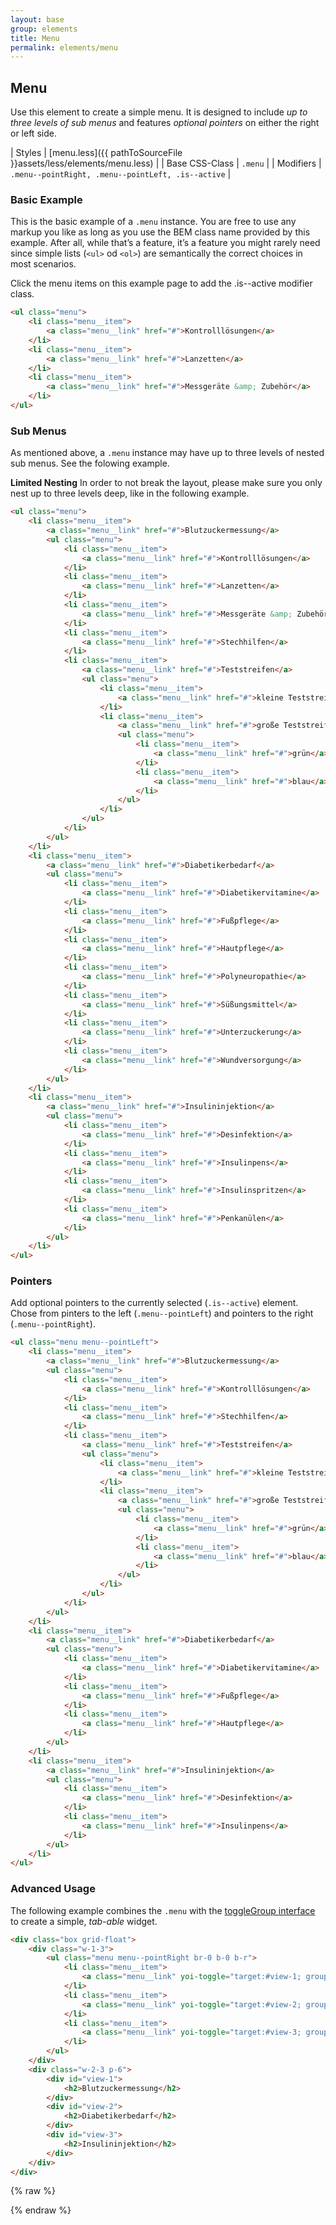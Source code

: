 ```yaml
---
layout: base
group: elements
title: Menu
permalink: elements/menu
---
```


## Menu
Use this element to create a simple menu. It is designed to include *up to three levels of sub menus* and features *optional pointers* on either the right or left side.

| Styles         | [menu.less]({{ pathToSourceFile }}assets/less/elements/menu.less) |
| Base CSS-Class | `.menu`                                                           |
| Modifiers      | `.menu--pointRight, .menu--pointLeft, .is--active`                |

### Basic Example
This is the basic example of a `.menu` instance. You are free to use any markup you like as long as you use the BEM class name provided by this example. After all, while that’s a feature, it’s a feature you might rarely need since simple lists (`<ul>` od `<ol>`) are semantically the correct choices in most scenarios.

<p class="hint">Click the menu items on this example page to add the .is--active modifier class.</p>

```html
<ul class="menu">
    <li class="menu__item">
        <a class="menu__link" href="#">Kontrolllösungen</a>
    </li>
    <li class="menu__item">
        <a class="menu__link" href="#">Lanzetten</a>
    </li>
    <li class="menu__item">
        <a class="menu__link" href="#">Messgeräte &amp; Zubehör</a>
    </li>
</ul>
```

### Sub Menus
As mentioned above, a `.menu` instance may have up to three levels of nested sub menus. See the folowing example.

<p class="hint hint--attention"><b>Limited Nesting</b> In order to not break the layout, please make sure you only nest up to three levels deep, like in the following example.</p>

```html
<ul class="menu">
    <li class="menu__item">
        <a class="menu__link" href="#">Blutzuckermessung</a>
        <ul class="menu">
            <li class="menu__item">
                <a class="menu__link" href="#">Kontrolllösungen</a>
            </li>
            <li class="menu__item">
                <a class="menu__link" href="#">Lanzetten</a>
            </li>
            <li class="menu__item">
                <a class="menu__link" href="#">Messgeräte &amp; Zubehör</a>
            </li>
            <li class="menu__item">
                <a class="menu__link" href="#">Stechhilfen</a>
            </li>
            <li class="menu__item">
                <a class="menu__link" href="#">Teststreifen</a>
                <ul class="menu">
                    <li class="menu__item">
                        <a class="menu__link" href="#">kleine Teststreifen</a>
                    </li>
                    <li class="menu__item">
                        <a class="menu__link" href="#">große Teststreifen</a>
                        <ul class="menu">
                            <li class="menu__item">
                                <a class="menu__link" href="#">grün</a>
                            </li>
                            <li class="menu__item">
                                <a class="menu__link" href="#">blau</a>
                            </li>
                        </ul>
                    </li>
                </ul>
            </li>
        </ul>
    </li>
    <li class="menu__item">
        <a class="menu__link" href="#">Diabetikerbedarf</a>
        <ul class="menu">
            <li class="menu__item">
                <a class="menu__link" href="#">Diabetikervitamine</a>
            </li>
            <li class="menu__item">
                <a class="menu__link" href="#">Fußpflege</a>
            </li>
            <li class="menu__item">
                <a class="menu__link" href="#">Hautpflege</a>
            </li>
            <li class="menu__item">
                <a class="menu__link" href="#">Polyneuropathie</a>
            </li>
            <li class="menu__item">
                <a class="menu__link" href="#">Süßungsmittel</a>
            </li>
            <li class="menu__item">
                <a class="menu__link" href="#">Unterzuckerung</a>
            </li>
            <li class="menu__item">
                <a class="menu__link" href="#">Wundversorgung</a>
            </li>
        </ul>
    </li>
    <li class="menu__item">
        <a class="menu__link" href="#">Insulininjektion</a>
        <ul class="menu">
            <li class="menu__item">
                <a class="menu__link" href="#">Desinfektion</a>
            </li>
            <li class="menu__item">
                <a class="menu__link" href="#">Insulinpens</a>
            </li>
            <li class="menu__item">
                <a class="menu__link" href="#">Insulinspritzen</a>
            </li>
            <li class="menu__item">
                <a class="menu__link" href="#">Penkanülen</a>
            </li>
        </ul>
    </li>
</ul>
```

### Pointers
Add optional pointers to the currently selected (`.is--active`) element. Chose from pinters to the left (`.menu--pointLeft`) and pointers to the right (`.menu--pointRight`).

```html
<ul class="menu menu--pointLeft">
    <li class="menu__item">
        <a class="menu__link" href="#">Blutzuckermessung</a>
        <ul class="menu">
            <li class="menu__item">
                <a class="menu__link" href="#">Kontrolllösungen</a>
            </li>
            <li class="menu__item">
                <a class="menu__link" href="#">Stechhilfen</a>
            </li>
            <li class="menu__item">
                <a class="menu__link" href="#">Teststreifen</a>
                <ul class="menu">
                    <li class="menu__item">
                        <a class="menu__link" href="#">kleine Teststreifen</a>
                    </li>
                    <li class="menu__item">
                        <a class="menu__link" href="#">große Teststreifen</a>
                        <ul class="menu">
                            <li class="menu__item">
                                <a class="menu__link" href="#">grün</a>
                            </li>
                            <li class="menu__item">
                                <a class="menu__link" href="#">blau</a>
                            </li>
                        </ul>
                    </li>
                </ul>
            </li>
        </ul>
    </li>
    <li class="menu__item">
        <a class="menu__link" href="#">Diabetikerbedarf</a>
        <ul class="menu">
            <li class="menu__item">
                <a class="menu__link" href="#">Diabetikervitamine</a>
            </li>
            <li class="menu__item">
                <a class="menu__link" href="#">Fußpflege</a>
            </li>
            <li class="menu__item">
                <a class="menu__link" href="#">Hautpflege</a>
            </li>
        </ul>
    </li>
    <li class="menu__item">
        <a class="menu__link" href="#">Insulininjektion</a>
        <ul class="menu">
            <li class="menu__item">
                <a class="menu__link" href="#">Desinfektion</a>
            </li>
            <li class="menu__item">
                <a class="menu__link" href="#">Insulinpens</a>
            </li>
        </ul>
    </li>
</ul>
```

### Advanced Usage
The following example combines the `.menu` with the [toggleGroup interface](/pages/js-interface/toggleGroup.html) to create a simple, *tab-able* widget.

```html
<div class="box grid-float">
    <div class="w-1-3">
        <ul class="menu menu--pointRight br-0 b-0 b-r">
            <li class="menu__item">
                <a class="menu__link" yoi-toggle="target:#view-1; group:toggleMenu; activeClassName:is--active;">Blutzuckermessung</a>
            </li>
            <li class="menu__item">
                <a class="menu__link" yoi-toggle="target:#view-2; group:toggleMenu; activeClassName:is--active;">Diabetikerbedarf</a>
            </li>
            <li class="menu__item">
                <a class="menu__link" yoi-toggle="target:#view-3; group:toggleMenu; activeClassName:is--active;">Insulininjektion</a>
            </li>
        </ul>
    </div>
    <div class="w-2-3 p-6">
        <div id="view-1">
            <h2>Blutzuckermessung</h2>
        </div>
        <div id="view-2">
            <h2>Diabetikerbedarf</h2>
        </div>
        <div id="view-3">
            <h2>Insulininjektion</h2>
        </div>
    </div>
</div>
```

{% raw %}
<script>
    (function() {

        /**
         *  Mark the active menu item on click by adding the class name ".is--active".
         *  Depending on context, the exact target item to mark differs.
         */

        $('.menu__item').on('click', function(e) {

            // prevent default event behaviour and event bubbling

            e.preventDefault();
            e.stopPropagation();

            // assign variables

            var $this          = $(this);
            var $parentMenu    = $this.closest('.menu');
            var $enclosedLinks = $this.find('.menu__link');
            var $target;

            // pick the target
            // (.menu__item if no enclosed link is found, otherwise .menu__link)

            if ($enclosedLinks.length) {
                target = $enclosedLinks.first();
            } else {
                target = $this;
            }

            // reset all active items

            $this.parents('.menu').find('.menu__item, .menu__link').removeClass('is--active');

            // mark the active item

            target.addClass('is--active');

        })

    })();
</script>
{% endraw %}
